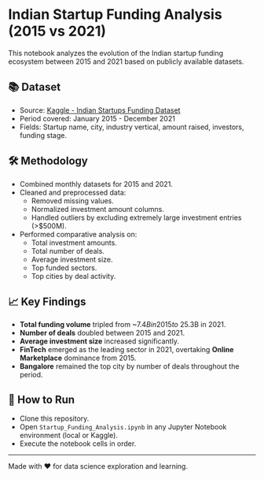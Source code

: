 # Indian Startup Funding Analysis (2015 vs 2021)

This notebook analyzes the evolution of the Indian startup funding ecosystem between 2015 and 2021 based on publicly available datasets.

## 📚 Dataset
- Source: [Kaggle - Indian Startups Funding Dataset](https://www.kaggle.com/datasets/arpan129/startups-funding-dataset)
- Period covered: January 2015 - December 2021
- Fields: Startup name, city, industry vertical, amount raised, investors, funding stage.

## 🛠️ Methodology
- Combined monthly datasets for 2015 and 2021.
- Cleaned and preprocessed data:
  - Removed missing values.
  - Normalized investment amount columns.
  - Handled outliers by excluding extremely large investment entries (>$500M).
- Performed comparative analysis on:
  - Total investment amounts.
  - Total number of deals.
  - Average investment size.
  - Top funded sectors.
  - Top cities by deal activity.

## 📈 Key Findings
- **Total funding volume** tripled from ~$7.4B in 2015 to ~$25.3B in 2021.
- **Number of deals** doubled between 2015 and 2021.
- **Average investment size** increased significantly.
- **FinTech** emerged as the leading sector in 2021, overtaking **Online Marketplace** dominance from 2015.
- **Bangalore** remained the top city by number of deals throughout the period.

## 🚀 How to Run
- Clone this repository.
- Open `Startup_Funding_Analysis.ipynb` in any Jupyter Notebook environment (local or Kaggle).
- Execute the notebook cells in order.

---
Made with ❤️ for data science exploration and learning.

